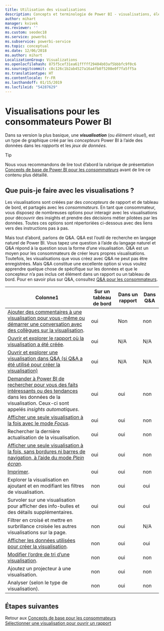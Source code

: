 ```yaml
---
title: Utilisation des visualisations
description: Concepts et terminologie de Power BI - visualisations, éléments visuels. Qu’est-ce qu’une visualisation, un élément visuel Power BI.
author: mihart
manager: kvivek
ms.reviewer: ''
ms.custom: seodec18
ms.service: powerbi
ms.subservice: powerbi-service
ms.topic: conceptual
ms.date: 12/06/2018
ms.author: mihart
LocalizationGroup: Visualizations
ms.openlocfilehash: 875f5cef31ea61fffff29404b03af5bbbfc9f0c6
ms.sourcegitcommit: c8c126c1b2ab4527a16a4fb8f5208e0f7fa5ff5a
ms.translationtype: HT
ms.contentlocale: fr-FR
ms.lasthandoff: 01/15/2019
ms.locfileid: "54287629"
---
```

# <a name="visualizations-for-power-bi-consumers"></a>Visualisations pour les **consommateurs** Power BI

Dans sa version la plus basique, une ***visualisation*** (ou *élément visuel*), est un type de graphique créé par les *concepteurs* Power BI à l’aide des données dans les *rapports* et les *jeux de données*. 

> [!TIP]
> Nous vous recommandons de lire tout d’abord la rubrique de présentation [Concepts de base de Power BI pour les *consommateurs*](end-user-basic-concepts.md) avant de lire ce contenu plus détaillé.

## <a name="what-can-i-do-with-visualizations"></a>Que puis-je faire avec les visualisations ?

Les visualisations sont créées par des *concepteurs* de rapport et de tableau de bord, et partagés avec les *consommateurs*. En tant que consommateur, vous disposez de nombreuses options pour interagir avec les visualisations pour découvrir des insights et prendre des décisions métier pilotées par les données. Toutes ces options sont répertoriées ci-dessous avec des liens vers des instructions pas à pas.

Mais tout d’abord, parlons de Q&A. Q&A est l’outil de recherche en langage naturel de Power BI. Vous tapez une question à l’aide du langage naturel et Q&A répond à la question sous la forme d’une visualisation. Q&A est un moyen pour les consommateurs de créer leurs propres visualisations. Toutefois, les visualisations que vous créez avec Q&A ne peut pas être enregistrées. Mais Q&A constitue une excellente option si vous voulez apprendre quelque chose de spécifique sur les données et que le concepteur n’a pas inclus cet élément dans un rapport ou un tableau de bord. Pour en savoir plus sur Q&A, consultez [Q&A pour les consommateurs](end-user-q-and-a.md).



|Colonne1  |Sur un tableau de bord  |Dans un rapport  | Dans Q&A
|---------|---------|---------|--------|
|[Ajouter des commentaires à une visualisation pour vous-même ou démarrer une conversation avec des collègues sur la visualisation](end-user-comment.md).     |  oui       |   Non      |  non  |
|[Ouvrir et explorer le rapport où la visualisation a été créée](end-user-tiles.md).     |    oui     |   N/A      |  N/A |
|[Ouvrir et explorer une visualisation dans Q&A (si Q&A a été utilisé pour créer la visualisation)](end-user-q-and-a.md)     |   oui      |   N/A      |  N/A  |
|[Demander à Power BI de rechercher pour vous des faits intéressants ou des tendances](end-user-insights.md) dans les données de la visualisation.  Ceux-ci sont appelés *insights automatiques*.     |    oui     |   oui      | non   |
|[Afficher une seule visualisation à la fois avec le mode *Focus*](end-user-focus.md).     | oui        |   oui      | non  |
|Rechercher la dernière actualisation de la visualisation.     |  oui       |    oui     | non  |
|[Afficher une seule visualisation à la fois, sans bordures ni barres de navigation, à l’aide du mode *Plein écran*](end-user-focus.md).     |   oui      |  oui       | non  |
|[Imprimer](end-user-print.md).     |  oui       |   oui      | non  |
|Explorer la visualisation en ajoutant et en modifiant les filtres de visualisation.     |    non     |   oui      | oui  |
|Survoler sur une visualisation pour afficher des info-bulles et des détails supplémentaires.     |    oui     |   oui      | oui  |
|Filtrer en croisé et mettre en surbrillance croisée les autres visualisations sur la page.     |   non      |   oui      | N/A  |
|[Afficher les données utilisées pour créer la visualisation](end-user-show-data.md).     |  non       |   oui      | oui  |
| [Modifier l’ordre de tri d’une visualisation](end-user-search-sort.md). | non  | oui  | non  |
| Ajoutez un projecteur à une visualisation. | non  | oui  |  non |
| Analyser (selon le type de visualisation). | non  | oui  | non  |

## <a name="next-steps"></a>Étapes suivantes
Retour aux [Concepts de base pour les consommateurs](end-user-basic-concepts.md)    
[Sélectionner une visualisation pour ouvrir un rapport](end-user-report-open.md)